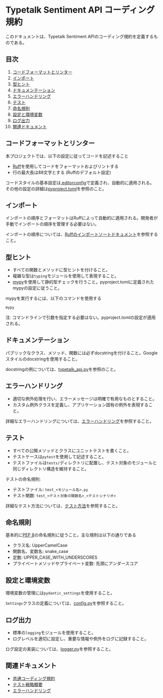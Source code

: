 # Typetalk Sentiment API コーディング規約

このドキュメントは、Typetalk Sentiment APIのコーディング規約を定義するものである。

## 目次

1. [コードフォーマットとリンター](#コードフォーマットとリンター)
2. [インポート](#インポート)
3. [型ヒント](#型ヒント)
4. [ドキュメンテーション](#ドキュメンテーション)
5. [エラーハンドリング](#エラーハンドリング)
6. [テスト](#テスト)
7. [命名規則](#命名規則)
8. [設定と環境変数](#設定と環境変数)
9. [ログ出力](#ログ出力)
10. [関連ドキュメント](#関連ドキュメント)

## コードフォーマットとリンター

本プロジェクトでは、以下の設定に従ってコードを記述すること

- [Ruff](https://docs.astral.sh/ruff/)を使用してコードをフォーマットおよびリントする
- 行の最大長は88文字とする (Ruffのデフォルト設定)

コードスタイルの基本設定は[.editorconfig](../.editorconfig)で定義され、自動的に適用される。
その他の設定の詳細は[pyproject.toml](../pyproject.toml)を参照のこと。

## インポート

インポートの順序とフォーマットはRuffによって自動的に適用される。開発者が手動でインポートの順序を管理する必要はない。

インポートの順序については、[Ruffのインポートソートドキュメント](https://docs.astral.sh/ruff/rules/#isort-i)を参照すること。

## 型ヒント

- すべての関数とメソッドに型ヒントを付けること。
- 複雑な型は`typing`モジュールを使用して表現すること。
- [mypy](https://mypy.readthedocs.io/)を使用して静的型チェックを行うこと。pyproject.tomlに定義されたmypyの設定に従うこと。

mypyを実行するには、以下のコマンドを使用する

```sh
mypy
```

注: コマンドラインで引数を指定する必要はない。pyproject.tomlの設定が適用される。

## ドキュメンテーション

パブリックなクラス、メソッド、関数には必ずdocstringを付けること。Googleスタイルのdocstringを使用すること。

docstringの例については、[typetalk_api.py](../src/infrastructure/typetalk/typetalk_api.py)を参照のこと。

## エラーハンドリング

- 適切な例外処理を行い、エラーメッセージは明確で有用なものとすること。
- カスタム例外クラスを定義し、アプリケーション固有の例外を表現すること。

詳細なエラーハンドリングについては、[エラーハンドリング](error-handling-api.md)を参照すること。

## テスト

- すべての公開メソッドとクラスにユニットテストを書くこと。
- テストケースは`pytest`を使用して記述すること。
- テストファイルは`tests/`ディレクトリに配置し、テスト対象のモジュールと同じディレクトリ構造を維持すること。

テストの命名規則:

- テストファイル: `test_<モジュール名>.py`
- テスト関数: `test_<テスト対象の関数名>_<テストシナリオ>`

詳細なテスト方法については、[テスト方法](testing-api.md)を参照すること。

## 命名規則

基本的に[PEP 8](https://peps.python.org/pep-0008/#naming-conventions)の命名規則に従うこと。主な規則は以下の通りである

- クラス名: UpperCamelCase
- 関数名、変数名: snake_case
- 定数: UPPER_CASE_WITH_UNDERSCORES
- プライベートメソッドやプライベート変数: 先頭にアンダースコア

## 設定と環境変数

環境変数の管理には`pydantic_settings`を使用すること。

`Settings`クラスの定義については、[config.py](../src/core/config.py)を参照すること。

## ログ出力

- 標準の`logging`モジュールを使用すること。
- ログレベルを適切に設定し、重要な情報や例外をログに記録すること。

ログ設定の実装については、[logger.py](../src/core/logger/logger.py)を参照すること。

## 関連ドキュメント

- [共通コーディング規約](../../../docs/coding-standards-root.md)
- [テスト戦略概要](../../../docs/testing-strategy.md)
- [エラーハンドリング](../../../docs/error-handling-root.md)
